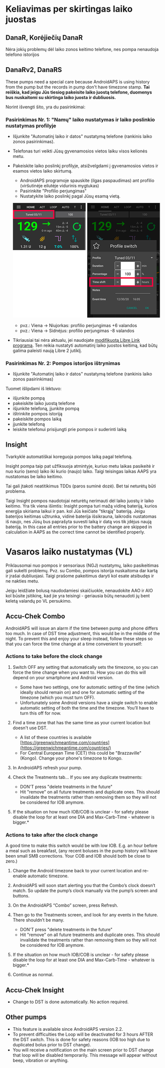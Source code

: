 # Keliavimas per skirtingas laiko juostas

## DanaR, Korėjiečių DanaR

Nėra jokių problemų dėl laiko zonos keitimo telefone, nes pompa nenaudoja telefono istorijos

## DanaRv2, DanaRS

These pumps need a special care because AndroidAPS is using history from the pump but the records in pump don't have timezone stamp. **Tai reiškia, kad jeigu Jūs tiesiog pakeisite laiko juostą telefone, duomenys bus nuskaitomi su skirtinga laiko juosta ir dubliuosis.**

Norint išvengti šito, yra du pasirinkimai:

### Pasirinkimas Nr. 1: "Namų" laiko nustatymas ir laiko poslinkio nustatymas profilyje

* Išjunkite "Automatinį laiko ir datos" nustatymą telefone (rankinis laiko zonos pasirinkimas).
* Telefonas turi veikti Jūsų gyvenamosios vietos laiku visos kelionės metu. 
* Pakeiskite laiko poslinkį profilyje, atsižvelgdami į gyvenamosios vietos ir esamos vietos laiko skirtumą. 
   
   * AndroidAPS programoje spauskite (ilgas paspaudimas) ant profilio (viršutinėje eilutėje vidurinis mygtukas)
   * Pasirinkite "Profilio perjungimas"
   * Nustatykite laiko poslinkį pagal Jūsų esamą vietą.
   
   ![Profilio perjungimas su laiko perjungimu](../images/ProfileSwitchTimeShift2.png)
   
   * pvz.: Viena -> Niujorkas: profilio perjungimas +6 valandos
   * pvz.: Viena -> Sidnėjus: profilio perjungimas -8 valandos
* Tikriausiai tai nėra aktualu, jei naudojate [modifikuotą Libre Link programą](../Hardware/Libre2#time-zone-travelling). Ten reikia nustatyti automatinį laiko juostos keitimą, kad būtų galima paleisti naują Libre 2 jutiklį.

### Pasirinkimas Nr. 2: Pompos istorijos ištrynimas

* Išjunkite "Automatinį laiko ir datos" nustatymą telefone (rankinis laiko zonos pasirinkimas)

Tuomet išlipdami iš lėktuvo:

* išjunkite pompą
* pakeiskite laiko juostą telefone
* išjunkite telefoną, įjunkite pompą
* ištrinkite pompos istoriją
* pakeiskite pompos laiką
* įjunkite telefoną
* leiskite telefonui prisijungti prie pompos ir suderinti laiką

## Insight

Tvarkyklė automatiškai koreguoja pompos laiką pagal telefoną. 

Insight pompa taip pat užfiksuoja atmintyje, kuriuo metu laikas pasikeitė ir nuo kurio (seno) laiko iki kurio (naujo) laiko. Taigi teisingas laikas AAPS yra nustatomas be laiko keitimo. 

Tai gali įtakoti neatitikimus TDDs (paros suminė dozė). Bet tai neturėtų būti problema. 

Taigi Insight pompos naudotojai neturėtų nerimauti dėl laiko juostų ir laiko keitimo. Yra tik viena išimtis: Insight pompa turi mažą vidinę bateriją, kurios energija skiriama laikui ir pan. kol Jūs keičiate "tikrąją" bateriją. Jeigu baterijos keitimas užtrunka, vidinė baterija išsikrauna, laikrodis nustatomas iš naujo, nes Jūsų bus paprašyta suvesti laiką ir datą vos tik įdėjus naują bateriją. In this case all entries prior to the battery change are skipped in calculation in AAPS as the correct time cannot be identified properly.

# Vasaros laiko nustatymas (VL)

Priklausomai nuo pompos ir sensoriaus (NGJ) nustatymų, laiko pasikeitimas gali sukelti problemų. Pvz. su Combo, pompos istorija nuskaitoma dar kartą ir įrašai dubliuojasi. Taigi prašome pakeitimus daryti kol esate atsibudęs ir ne nakties metu.

Jeigu leidžiate bolusą naudodamiesi skaičiuokle, nenaudokite AAO ir AIO kol būsite įsitikinę, kad jie yra teisingi - geriausia būtų nenaudoti jų bent keletą valandų po VL persukimo.

## Accu-Chek Combo

AndroidAPS will issue an alarm if the time between pump and phone differs too much. In case of DST time adjustment, this would be in the middle of the night. To prevent this and enjoy your sleep instead, follow these steps so that you can force the time change at a time convenient to yourself:

### Actions to take before the clock change

1. Switch OFF any setting that automatically sets the timezone, so you can force the time change when you want to. How you can do this will depend on your smartphone and Android version.
   
   * Some have two settings, one for automatic setting of the time (which ideally should remain on) and one for automatic setting of the timezone (which you must turn OFF).
   * Unfortunately some Android versions have a single switch to enable automatic setting of both the time and the timezone. You’ll have to turn this off for now.

2. Find a time zone that has the same time as your current location but doesn't use DST.
   
   * A list of these countries is available [https://greenwichmeantime.com/countries](https://greenwichmeantime.com/countries/)
   * For Central European Time (CET) this could be "Brazzaville" (Kongo). Change your phone's timezone to Kongo.

3. In AndroidAPS refresh your pump.

4. Check the Treatments tab... If you see any duplicate treatments:
   
   * DON'T press "delete treatments in the future"
   * Hit "remove" on all future treatments and duplicate ones. This should invalidate the treatments rather than removing them so they will not be considered for IOB anymore.

5. If the situation on how much IOB/COB is unclear - for safety please disable the loop for at least one DIA and Max-Carb-Time - whatever is bigger.*

### Actions to take after the clock change

A good time to make this switch would be with low IOB. E.g. an hour before a meal such as breakfast, (any recent boluses in the pump history will have been small SMB corrections. Your COB and IOB should both be close to zero.)

1. Change the Android timezone back to your current location and re-enable automatic timezone.
2. AndroidAPS will soon start alerting you that the Combo’s clock doesn’t match. So update the pump’s clock manually via the pump’s screen and buttons.
3. On the AndroidAPS “Combo” screen, press Refresh.
4. Then go to the Treatments screen, and look for any events in the future. There shouldn’t be many.
   
   * DON'T press "delete treatments in the future"
   * Hit "remove" on all future treatments and duplicate ones. This should invalidate the treatments rather than removing them so they will not be considered for IOB anymore.

5. If the situation on how much IOB/COB is unclear - for safety please disable the loop for at least one DIA and Max-Carb-Time - whatever is bigger.*

6. Continue as normal.

## Accu-Chek Insight

* Change to DST is done automatically. No action required.

## Other pumps

* This feature is available since AndroidAPS version 2.2.
* To prevent difficulties the Loop will be deactivated for 3 hours AFTER the DST switch. This is done for safety reasons (IOB too high due to duplicated bolus prior to DST change).
* You will receive a notification on the main screen prior to DST change that loop will be disabled temporarily. This message will appear without beep, vibration or anything.